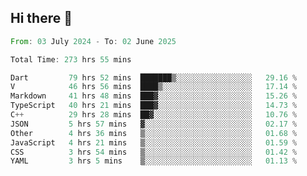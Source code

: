 ## Hi there 👋

<!--START_SECTION:waka-->

```rust
From: 03 July 2024 - To: 02 June 2025

Total Time: 273 hrs 55 mins

Dart         79 hrs 52 mins  ███████▒░░░░░░░░░░░░░░░░░   29.16 %
V            46 hrs 56 mins  ████▒░░░░░░░░░░░░░░░░░░░░   17.14 %
Markdown     41 hrs 48 mins  ███▓░░░░░░░░░░░░░░░░░░░░░   15.26 %
TypeScript   40 hrs 21 mins  ███▓░░░░░░░░░░░░░░░░░░░░░   14.73 %
C++          29 hrs 28 mins  ██▓░░░░░░░░░░░░░░░░░░░░░░   10.76 %
JSON         5 hrs 57 mins   ▓░░░░░░░░░░░░░░░░░░░░░░░░   02.17 %
Other        4 hrs 36 mins   ▒░░░░░░░░░░░░░░░░░░░░░░░░   01.68 %
JavaScript   4 hrs 21 mins   ▒░░░░░░░░░░░░░░░░░░░░░░░░   01.59 %
CSS          3 hrs 54 mins   ▒░░░░░░░░░░░░░░░░░░░░░░░░   01.42 %
YAML         3 hrs 5 mins    ▒░░░░░░░░░░░░░░░░░░░░░░░░   01.13 %
```

<!--END_SECTION:waka-->

<!--
**mathiskakal/mathiskakal** is a ✨ _special_ ✨ repository because its `README.md` (this file) appears on your GitHub profile.

Here are some ideas to get you started:

- 🔭 I’m currently working on ...
- 🌱 I’m currently learning ...
- 👯 I’m looking to collaborate on ...
- 🤔 I’m looking for help with ...
- 💬 Ask me about ...
- 📫 How to reach me: ...
- 😄 Pronouns: ...
- ⚡ Fun fact: ...
-->
